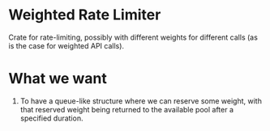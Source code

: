 # Weighted Rate Limiter

Crate for rate-limiting, possibly with different weights for different calls (as is the case for weighted API calls).

# What we want
1. To have a queue-like structure where we can reserve some weight, with that reserved weight being returned to the available pool after a specified duration.